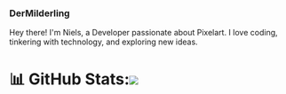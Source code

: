 ### DerMilderling
Hey there!  I'm Niels, a Developer passionate about Pixelart. I love coding, tinkering with technology, and exploring new ideas.

# 📊 GitHub Stats:![](https://github-readme-streak-stats.herokuapp.com/?user=DerMilderling&theme=dark&hide_border=false)<br/>
